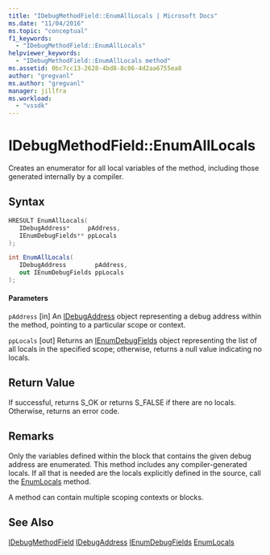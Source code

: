 ```yaml
---
title: "IDebugMethodField::EnumAllLocals | Microsoft Docs"
ms.date: "11/04/2016"
ms.topic: "conceptual"
f1_keywords:
  - "IDebugMethodField::EnumAllLocals"
helpviewer_keywords:
  - "IDebugMethodField::EnumAllLocals method"
ms.assetid: 0bc7cc13-2628-4bd8-8c06-4d2aa6755ea8
author: "gregvanl"
ms.author: "gregvanl"
manager: jillfra
ms.workload:
  - "vssdk"
---
```

# IDebugMethodField::EnumAllLocals
Creates an enumerator for all local variables of the method, including those generated internally by a compiler.

## Syntax

```cpp
HRESULT EnumAllLocals( 
   IDebugAddress*     pAddress,
   IEnumDebugFields** ppLocals
);
```

```csharp
int EnumAllLocals(
   IDebugAddress        pAddress,
   out IEnumDebugFields ppLocals
);
```

#### Parameters
 `pAddress`
 [in] An [IDebugAddress](../../../extensibility/debugger/reference/idebugaddress.md) object representing a debug address within the method, pointing to a particular scope or context.

 `ppLocals`
 [out] Returns an [IEnumDebugFields](../../../extensibility/debugger/reference/ienumdebugfields.md) object representing the list of all locals in the specified scope; otherwise, returns a null value indicating no locals.

## Return Value
 If successful, returns S_OK or returns S_FALSE if there are no locals. Otherwise, returns an error code.

## Remarks
 Only the variables defined within the block that contains the given debug address are enumerated. This method includes any compiler-generated locals. If all that is needed are the locals explicitly defined in the source, call the [EnumLocals](../../../extensibility/debugger/reference/idebugmethodfield-enumlocals.md) method.

 A method can contain multiple scoping contexts or blocks.

## See Also
 [IDebugMethodField](../../../extensibility/debugger/reference/idebugmethodfield.md)
 [IDebugAddress](../../../extensibility/debugger/reference/idebugaddress.md)
 [IEnumDebugFields](../../../extensibility/debugger/reference/ienumdebugfields.md)
 [EnumLocals](../../../extensibility/debugger/reference/idebugmethodfield-enumlocals.md)